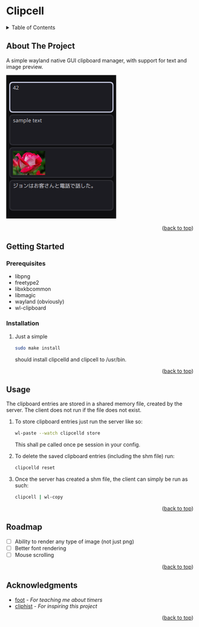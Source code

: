 <!-- PROJECT LOGO -->
<h1>Clipcell</h3>

<!-- TABLE OF CONTENTS -->
<details>
  <summary>Table of Contents</summary>
  <ol>
    <li>
      <a href="#about-the-project">About The Project</a>
    </li>
    <li>
      <a href="#getting-started">Getting Started</a>
      <ul>
        <li><a href="#prerequisites">Prerequisites</a></li>
        <li><a href="#installation">Installation</a></li>
      </ul>
    </li>
    <li><a href="#usage">Usage</a></li>
    <li><a href="#roadmap">Roadmap</a></li>
    <li><a href="#acknowledgments">Acknowledgments</a></li>
  </ol>
</details>



<!-- ABOUT THE PROJECT -->
## About The Project
A simple wayland native GUI clipboard manager, with support for text and image preview.

[![Product Name Screen Shot][product-screenshot]](https://example.com)



<p align="right">(<a href="#readme-top">back to top</a>)</p>



<!-- GETTING STARTED -->
## Getting Started

### Prerequisites
* libpng
* freetype2
* libxkbcommon
* libmagic
* wayland (obviously)
* wl-clipboard

### Installation

1. Just a simple
   ```sh
   sudo make install
   ```
   should install clipcelld and clipcell to /usr/bin.

<p align="right">(<a href="#readme-top">back to top</a>)</p>

<!-- USAGE EXAMPLES -->
## Usage

The clipboard entries are stored in a shared memory file, created by the server. The client does not run if the file does not exist.

1. To store clipboard entries just run the server like so:
   ```sh
   wl-paste --watch clipcelld store
   ```
   This shall pe called once pe session in your config.

2. To delete the saved clipboard entries (including the shm file) run:
   ```sh
   clipcelld reset
   ```
3. Once the server has created a shm file, the client can simply be run as such:
   ```sh
   clipcell | wl-copy
   ```

<p align="right">(<a href="#readme-top">back to top</a>)</p>

<!-- ROADMAP -->
## Roadmap

- [ ] Ability to render any type of image (not just png)
- [ ] Better font rendering
- [ ] Mouse scrolling

<p align="right">(<a href="#readme-top">back to top</a>)</p>

<!-- ACKNOWLEDGMENTS -->
## Acknowledgments

* [foot](https://codeberg.org/dnkl/foot) - *For teaching me about timers*
* [cliphist](https://github.com/sentriz/cliphist) - *For inspiring this project*

<p align="right">(<a href="#readme-top">back to top</a>)</p>

[product-screenshot]: images/screenshot.png
